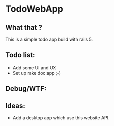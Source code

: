 # TodoWebApp

## What that ?

This is a simple todo app build with rails 5.

## Todo list:
  * Add some UI and UX
  * Set up rake doc:app ;-)

## Debug/WTF:

## Ideas:
  * Add a desktop app which use this website API.
